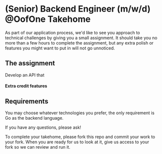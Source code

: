 # (Senior) Backend Engineer (m/w/d) @OofOne Takehome

As part of our application process, we'd like to see you approach to technical challenges by giving you a small assignment. It should take you no more than a few hours to complete the assignment, but any extra polish or features you might want to put in will not go unnoticed.

## [](https://github.com/OofOne-SE/senior-software-engineer-takehome#the-assignment)The assignment

Develop an API that 

#### [](https://github.com/seedco/frontend-homework#extra-credit-features)Extra credit features


## [](https://github.com/seedco/frontend-homework#requirements)Requirements

You may choose whatever technologies you prefer, the only requirement is Go as the backend language.

If you have any questions, please ask!

To complete your takehome, please fork this repo and commit your work to your fork. When you are ready for us to look at it, give us access to your fork so we can review and run it.
